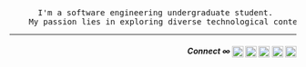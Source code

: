 <div>
  <pre align="middle"> I'm a software engineering undergraduate student.
    My passion lies in exploring diverse technological contexts like AI, ML & etc.</pre>
    <hr>
</div>
<div align="right">
  <h5 >Connect ∞
    <a href="mailto:tqd8ewd7d@mozmail.com" target="blank"><img align="center" src="https://www.svgrepo.com/show/381000/new-logo-gmail.svg" alt="Mail" height="20" width="20" /></a>  
    <a href="https://learn.microsoft.com/en-us/users/mthlpbs?wt.mc_id=studentamb_326573" target="blank"><img align="center" src="https://www.svgrepo.com/show/452062/microsoft.svg" alt="Microsoft Learn" height="20" width="20" /></a>  
    <a href="https://twitter.com/mthlpbs" target="blank"><img align="center" src="https://d3sxshmncs10te.cloudfront.net/icon/free/svg/7651212.svg?token=eyJhbGciOiJoczI1NiIsImtpZCI6ImRlZmF1bHQifQ__.eyJpc3MiOiJkM3N4c2htbmNzMTB0ZS5jbG91ZGZyb250Lm5ldCIsImV4cCI6MTcyMDMzOTc2NSwicSI6bnVsbCwiaWF0IjoxNzIwMDgwNTY1fQ__.cdb77b537fe9d47a0513f1573ec9bf64bea38f00520c2b33ee42d7e4e8b084e6" alt="X" height="20" width="20" /></a>  
    <a href="https://linkedin.com/in/mthlpbs" target="blank"><img align="center" src="https://www.svgrepo.com/show/475661/linkedin-color.svg" alt="linkedin" height="20" width="20" /></a>  
    <a href="https://stackoverflow.com/users/19565278/mthlpbs" target="blank"><img align="center" src="https://www.svgrepo.com/show/475686/stackoverflow-color.svg" alt="stackoverflow" height="20" width="20" /></a> 
  </h5>
</div>


